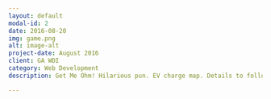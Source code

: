 ```yaml
---
layout: default
modal-id: 2
date: 2016-08-20
img: game.png
alt: image-alt
project-date: August 2016
client: GA WDI
category: Web Development
description: Get Me Ohm! Hilarious pun. EV charge map. Details to follow.

---
```

